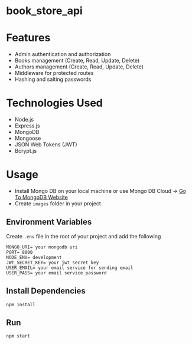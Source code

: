 # book_store_api
# Features
- Admin authentication and authorization
- Books management (Create, Read, Update, Delete)
- Authors management (Create, Read, Update, Delete)
- Middleware for protected routes
- Hashing and salting passwords


# Technologies Used
- Node.js
- Express.js
- MongoDB
- Mongoose
- JSON Web Tokens (JWT)
- Bcrypt.js

# Usage
- Install Mongo DB on your local machine or use Mongo DB Cloud -> [Go To MongoDB Website](https://www.mongodb.com)
- Create `images` folder in your project

## Environment Variables
Create `.env` file in the root of your project and add the following

```
MONGO_URI= your mongodb uri
PORT= 8000
NODE_ENV= development
JWT_SECRET_KEY= your jwt secret key
USER_EMAIL= your email service for sending email
USER_PASS= your email service password
```

## Install Dependencies
```
npm install
```

## Run
```
npm start
```


